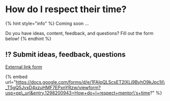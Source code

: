 # How do I respect their time?

{% hint style="info" %}
Coming soon ... 

Do you have ideas, content, feedback, and questions? Fill out the form below!
{% endhint %}

## ⁉ Submit ideas, feedback, questions

[External link form](https://docs.google.com/forms/d/e/1FAIpQLScsET2lXLj9ByhO9kJpc1il_T5gQ5JvxD4xzuHMF7EPxnYRzw/viewform?usp=pp_url&entry.1298200943=How+do+I+respect+mentor's+time?)

{% embed url="https://docs.google.com/forms/d/e/1FAIpQLScsET2lXLj9ByhO9kJpc1il\_T5gQ5JvxD4xzuHMF7EPxnYRzw/viewform?usp=pp\_url&entry.1298200943=How+do+I+respect+mentor\'s+time?" %}



